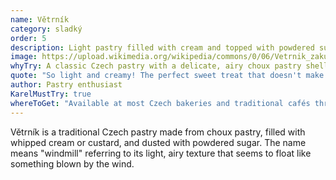```yaml
---
name: Větrník
category: sladký
order: 5
description: Light pastry filled with cream and topped with powdered sugar
image: https://upload.wikimedia.org/wikipedia/commons/0/06/Vetrnik_zakusek.jpg
whyTry: A classic Czech pastry with a delicate, airy choux pastry shell filled with sweet cream. Light and not too heavy, perfect with coffee. Found in most Czech bakeries and cafés.
quote: "So light and creamy! The perfect sweet treat that doesn't make you feel too full."
author: Pastry enthusiast
KarelMustTry: true
whereToGet: "Available at most Czech bakeries and traditional cafés throughout Prague"
---
```


Větrník is a traditional Czech pastry made from choux pastry, filled with whipped cream or custard, and dusted with powdered sugar. The name means "windmill" referring to its light, airy texture that seems to float like something blown by the wind.